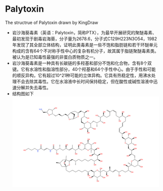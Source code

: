 # Palytoxin
The structrue of Palytoxin drawn by KingDraw
- 岩沙海葵毒素（英语：Palytoxin，简称PTX），为最早开展研究的聚醚毒素、最初发现于剧毒岩海葵，分子量为2678.6，分子式C129H223N3O54，1982年发现了其全部立体结构，证明此类毒素是一些不饱和脂肪链和若干环醚单元构成的含有64个不对称手性中心的复杂有机分子，故其属于脂链聚醚毒素类。被认为是已知毒性最强的非蛋白质物质之一。
- 岩沙海葵毒素是一种具有长碳链的多羟基和部分不饱和化合物，含有8个双键。它有水溶性和脂溶性部分，40个羟基和64个手性中心。由于手性和可能的顺反异构，它有超过10^21种可能的立体异构。它具有热稳定性，用沸水处理不会去除其毒性。它在水溶液中长时间保持稳定，但在酸性或碱性溶液中迅速分解并失去毒性。
- 结构图如下
![image](https://github.com/Linnaikesi/Palytoxin/blob/main/img/750cd6d328dcc83bebbc0c6e9d051925.png)
